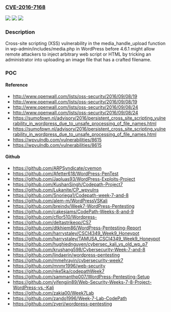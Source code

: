 ### [CVE-2016-7168](https://cve.mitre.org/cgi-bin/cvename.cgi?name=CVE-2016-7168)
![](https://img.shields.io/static/v1?label=Product&message=n%2Fa&color=blue)
![](https://img.shields.io/static/v1?label=Version&message=n%2Fa&color=blue)
![](https://img.shields.io/static/v1?label=Vulnerability&message=n%2Fa&color=brighgreen)

### Description

Cross-site scripting (XSS) vulnerability in the media_handle_upload function in wp-admin/includes/media.php in WordPress before 4.6.1 might allow remote attackers to inject arbitrary web script or HTML by tricking an administrator into uploading an image file that has a crafted filename.

### POC

#### Reference
- http://www.openwall.com/lists/oss-security/2016/09/08/19
- http://www.openwall.com/lists/oss-security/2016/09/08/19
- http://www.openwall.com/lists/oss-security/2016/09/08/24
- http://www.openwall.com/lists/oss-security/2016/09/08/24
- https://sumofpwn.nl/advisory/2016/persistent_cross_site_scripting_vulnerability_in_wordpress_due_to_unsafe_processing_of_file_names.html
- https://sumofpwn.nl/advisory/2016/persistent_cross_site_scripting_vulnerability_in_wordpress_due_to_unsafe_processing_of_file_names.html
- https://wpvulndb.com/vulnerabilities/8615
- https://wpvulndb.com/vulnerabilities/8615

#### Github
- https://github.com/ARPSyndicate/cvemon
- https://github.com/Afetter618/WordPress-PenTest
- https://github.com/Japluas93/WordPress-Exploits-Project
- https://github.com/KushanSingh/Codepath-Project7
- https://github.com/Lukanite/CP_wpvulns
- https://github.com/Snoriega1/Codepath-week-7-and-8
- https://github.com/alem-m/WordPressVSKali
- https://github.com/breindy/Week7-WordPress-Pentesting
- https://github.com/cakesjams/CodePath-Weeks-8-and-9
- https://github.com/cflor510/Wordpress-
- https://github.com/deltastrikeop/CS7
- https://github.com/dtkhiem86/WordPress-Pentesting-Report
- https://github.com/harrystaley/CSCI4349_Week9_Honeypot
- https://github.com/harrystaley/TAMUSA_CSCI4349_Week9_Honeypot
- https://github.com/hughiednguyen/cybersec_kali_vs_old_wp_p7
- https://github.com/krushang598/Cybersecurity-Week-7-and-8
- https://github.com/lindaerin/wordpress-pentesting
- https://github.com/mmehrayin/cybersecurity-week7
- https://github.com/mnmr1996/web-security
- https://github.com/nke5ka/codepathWeek7
- https://github.com/sammanthp007/WordPress-Pentesting-Setup
- https://github.com/yifengjin89/Web-Security-Weeks-7-8-Project-WordPress-vs.-Kali
- https://github.com/zakia00/Week7Lab
- https://github.com/zando1996/Week-7-Lab-CodePath
- https://github.com/zyeri/wordpress-pentesting

